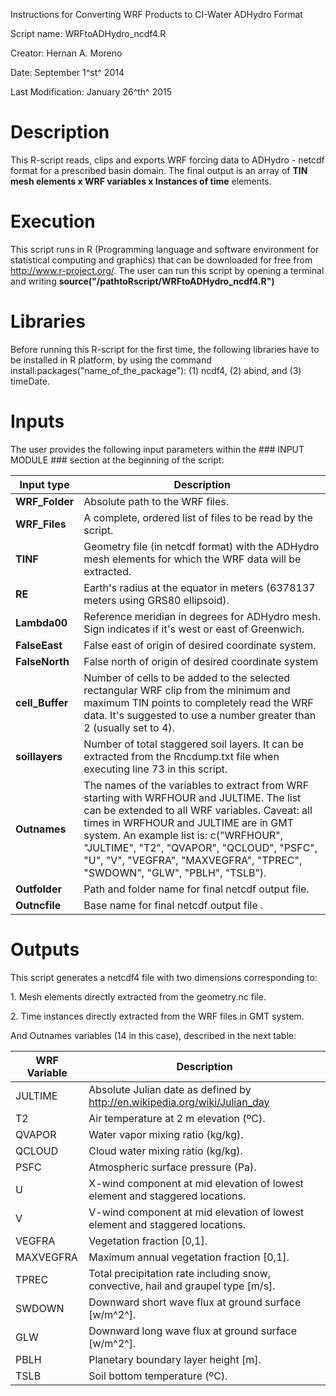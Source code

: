 Instructions for Converting WRF Products to CI-Water ADHydro Format

Script name: WRFtoADHydro_ncdf4.R

Creator: Hernan A. Moreno

Date: September 1^st^ 2014

Last Modification: January 26^th^ 2015

# Description

This R-script reads, clips and exports WRF forcing data to ADHydro -
netcdf format for a prescribed basin domain. The final output is an
array of **TIN** **mesh elements x WRF variables x Instances of time**
elements.

# Execution

This script runs in R (Programming language and software environment for
statistical computing and graphics) that can be downloaded for free from
<http://www.r-project.org/>. The user can run this script by opening a
terminal and writing **source("/pathtoRscript/WRFtoADHydro_ncdf4.R")**

# Libraries

Before running this R-script for the first time, the following libraries
have to be installed in R platform, by using the command
install.packages("name_of_the_package"): (1) ncdf4, (2) abind, and (3)
timeDate.

# Inputs

The user provides the following input parameters within the \### INPUT
MODULE \### section at the beginning of the script:

| Input type    |    Description
| ------------- | -------------- |
| **WRF_Folder** |   Absolute path to the WRF files. |
| **WRF_Files**    | A complete, ordered list of files to be read by the script. |
| **TINF**         | Geometry file (in netcdf format) with the ADHydro mesh elements for which the WRF data will be extracted. |
| **RE**         |   Earth\'s radius at the equator in meters (6378137 meters using GRS80 ellipsoid). |
| **Lambda00**  |    Reference meridian in degrees for ADHydro mesh. Sign indicates if it\'s west or east of Greenwich. |
| **FalseEast**  |   False east of origin of desired coordinate system. |
| **FalseNorth**  |  False north of origin of desired coordinate system |
| **cell_Buffer**   | Number of cells to be added to the selected rectangular WRF clip from the minimum and maximum TIN points to completely read the WRF data. It\'s suggested to use a number greater than 2 (usually set to 4). |
| **soillayers**  |  Number of total staggered soil layers. It can be extracted from the Rncdump.txt file when executing line 73 in this script. |
| **Outnames**   |   The names of the variables to extract from WRF starting with WRFHOUR and JULTIME. The list can be extended to all WRF variables. Caveat: all times in WRFHOUR and JULTIME are in GMT system. An example list is: c(\"WRFHOUR\", \"JULTIME\", \"T2\", \"QVAPOR\", \"QCLOUD\", \"PSFC\", \"U\", \"V\", \"VEGFRA\", \"MAXVEGFRA\", \"TPREC\", \"SWDOWN\", \"GLW\", \"PBLH\", \"TSLB\"). |
| **Outfolder**   |  Path and folder name for final netcdf output file. |
| **Outncfile**   |  Base name for final netcdf output file . |

# Outputs

This script generates a netcdf4 file with two dimensions corresponding
to:

1\. Mesh elements directly extracted from the geometry.nc file.

2\. Time instances directly extracted from the WRF files in GMT system.

And Outnames variables (14 in this case), described in the next table:

| WRF Variable |  Description |
|--------------|--------------|
| JULTIME     |    Absolute Julian date as defined by http://en.wikipedia.org/wiki/Julian_day |
| T2          |    Air temperature at 2 m elevation (ºC). |
| QVAPOR      |   Water vapor mixing ratio (kg/kg). |
| QCLOUD      |  Cloud water mixing ratio (kg/kg). |
| PSFC        |   Atmospheric surface pressure (Pa). |
| U           |   X-wind component at mid elevation of lowest element and staggered locations. |
| V           |   V-wind component at mid elevation of lowest element and staggered locations. |
| VEGFRA      |   Vegetation fraction \[0,1\]. |
| MAXVEGFRA   |   Maximum annual vegetation fraction \[0,1\]. |
| TPREC       |   Total precipitation rate including snow, convective, hail and graupel type \[m/s\]. |
| SWDOWN      |   Downward short wave flux at ground surface \[w/m^2^\]. |
| GLW         |   Downward long wave flux at ground surface \[w/m^2^\]. |
| PBLH        |   Planetary boundary layer height \[m\].
| TSLB        |   Soil bottom temperature (ºC). |
